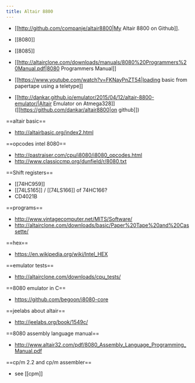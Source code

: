 ```yaml
---
title: Altair 8800
---
```

* [[http://github.com/companje/altair8800|My Altair 8800 on Github]].

* [[8080]]
* [[8085]]

* [[http://altairclone.com/downloads/manuals/8080%20Programmers%20Manual.pdf|8080 Programmers Manual]]
* [[https://www.youtube.com/watch?v=FKNayPnZT54|loading basic from papertape using a teletype]]
* [[http://dankar.github.io/emulator/2015/04/12/altair-8800-emulator/|Altair Emulator on Atmega328]] ([[https://github.com/dankar/altair8800|on github]])

==altair basic==
* http://altairbasic.org/index2.html

==opcodes intel 8080==
* http://pastraiser.com/cpu/i8080/i8080_opcodes.html
* http://www.classiccmp.org/dunfield/r/8080.txt

==Shift registers==
  * [[74HC959]]
  * [[74LS165]] / [[74LS166]]  of 74HC166?
  * CD4021B

==programs==
* http://www.vintagecomputer.net/MITS/Software/
* http://altairclone.com/downloads/basic/Paper%20Tape%20and%20Cassette/

==hex==
* https://en.wikipedia.org/wiki/Intel_HEX

==emulator tests==
* http://altairclone.com/downloads/cpu_tests/

==8080 emulator in C==
* https://github.com/begoon/i8080-core

==jeelabs about altair==
* http://jeelabs.org/book/1549c/

==8080 assembly language manual==
* http://www.altair32.com/pdf/8080_Assembly_Language_Programming_Manual.pdf

==cp/m 2.2 and cp/m assembler==
* see [[cpm]]
